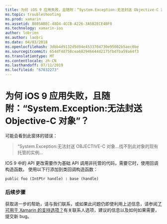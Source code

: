 ```yaml
---
title: 为何 iOS 9 应用失败，且随附：“System.Exception:无法封送 Objective-C 对象”？
ms.topic: troubleshooting
ms.prod: xamarin
ms.assetid: 8805ABEC-48D4-4CCB-A226-3A5B2ECE4BF0
ms.technology: xamarin-ios
author: lobrien
ms.author: laobri
ms.date: 04/03/2018
ms.openlocfilehash: 3dbb4d9132d5d94e4533704730e95002b5aec0be
ms.sourcegitcommit: 654df48758cea602946644d2175fbdfba59a64f3
ms.translationtype: MT
ms.contentlocale: zh-CN
ms.lasthandoff: 07/11/2019
ms.locfileid: "67832273"
---
```

# <a name="why-does-my-ios-9-app-fail-with-systemexception-failed-to-marshal-the-objective-c-object"></a>为何 iOS 9 应用失败，且随附：“System.Exception:无法封送 Objective-C 对象”？

可能会看到此窗体的错误：

> “System.Exception:无法封送 OBJECTIVE-C 对象...找不到此对象的现有托管的实例...

IOS 9 中的 API 更改需要作为基础 API 调用非托管的代码，需要它时，使用回调构造函数。 使用以下行添加到类回调构造函数： 

`public foo (IntPtr handle) : base (handle)` 

### <a name="next-steps"></a>后续步骤

获取进一步的帮助，请与我们联系，或如果此问题仍即使利用上述信息，请参阅[了可用于 Xamarin 的支持选项？](~/cross-platform/troubleshooting/support-options.md)有关联系人选项，建议的信息以及如何如果需要，提交新 bug。 
